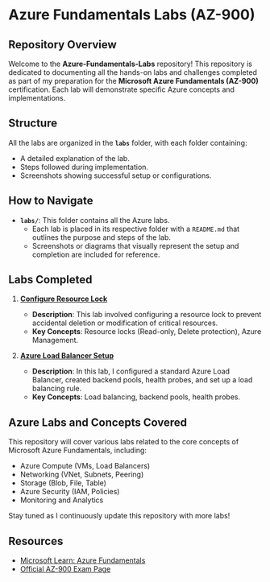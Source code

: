 # Azure Fundamentals Labs (AZ-900)

## Repository Overview
Welcome to the **Azure-Fundamentals-Labs** repository! This repository is dedicated to documenting all the hands-on labs and challenges completed as part of my preparation for the **Microsoft Azure Fundamentals (AZ-900)** certification. Each lab will demonstrate specific Azure concepts and implementations.

## Structure
All the labs are organized in the **`labs`** folder, with each folder containing:
- A detailed explanation of the lab.
- Steps followed during implementation.
- Screenshots showing successful setup or configurations.

## How to Navigate
- **`labs/`**: This folder contains all the Azure labs.
  - Each lab is placed in its respective folder with a `README.md` that outlines the purpose and steps of the lab.
  - Screenshots or diagrams that visually represent the setup and completion are included for reference.

## Labs Completed
1. **[Configure Resource Lock](labs/resource-lock/README.md)**
   - **Description**: This lab involved configuring a resource lock to prevent accidental deletion or modification of critical resources.
   - **Key Concepts**: Resource locks (Read-only, Delete protection), Azure Management.

2. **[Azure Load Balancer Setup](labs/azure-load-balancer/README.md)**
   - **Description**: In this lab, I configured a standard Azure Load Balancer, created backend pools, health probes, and set up a load balancing rule.
   - **Key Concepts**: Load balancing, backend pools, health probes.
   

## Azure Labs and Concepts Covered
This repository will cover various labs related to the core concepts of Microsoft Azure Fundamentals, including:
- Azure Compute (VMs, Load Balancers)
- Networking (VNet, Subnets, Peering)
- Storage (Blob, File, Table)
- Azure Security (IAM, Policies)
- Monitoring and Analytics

Stay tuned as I continuously update this repository with more labs!

## Resources
- [Microsoft Learn: Azure Fundamentals](https://learn.microsoft.com/en-us/certifications/exams/az-900/)
- [Official AZ-900 Exam Page](https://learn.microsoft.com/en-us/certifications/exams/az-900/)

